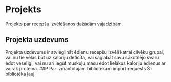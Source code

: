 # Projekts
Projekts par recepšu izvēlēšanos dažādām vajadzībām.
## Projekta uzdevums
Projekta uzdevums ir atvieglināt ēdienu recepšu izvēli katrai cilvēku grupai, vai nu tie vēlas būt uz kaloriju deficīta, vai saglabāt savu sākotnējo svaru ēdot veselīgi, vai nu arī iegūt muskuļu masu ēdot lielākus kaloriju ēdienus ar vairāk proteīna.
##P Par izmantotajām bibliotēkām
import requests
Šī bibliotēka ļauj
